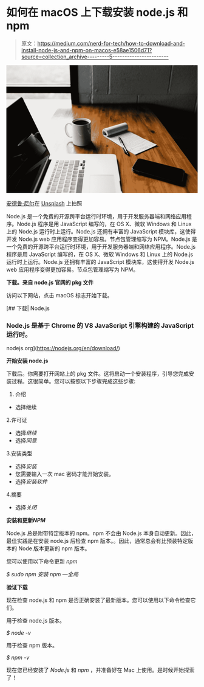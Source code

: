 # 如何在 macOS 上下载安装 node.js 和 npm

> 原文：<https://medium.com/nerd-for-tech/how-to-download-and-install-node-js-and-npm-on-macos-e58ae1506d71?source=collection_archive---------5----------------------->

![](img/ec438cba61482f3ca13f703bcde4e166.png)

[安德鲁·尼尔](https://unsplash.com/@andrewtneel?utm_source=medium&utm_medium=referral)在 [Unsplash](https://unsplash.com?utm_source=medium&utm_medium=referral) 上拍照

Node.js 是一个免费的开源跨平台运行时环境，用于开发服务器端和网络应用程序。Node.js 程序是用 JavaScript 编写的，在 OS X、微软 Windows 和 Linux 上的 Node.js 运行时上运行。Node.js 还拥有丰富的 JavaScript 模块库，这使得开发 Node.js web 应用程序变得更加容易。节点包管理缩写为 NPM。Node.js 是一个免费的开源跨平台运行时环境，用于开发服务器端和网络应用程序。Node.js 程序是用 JavaScript 编写的，在 OS X、微软 Windows 和 Linux 上的 Node.js 运行时上运行。Node.js 还拥有丰富的 JavaScript 模块库，这使得开发 Node.js web 应用程序变得更加容易。节点包管理缩写为 NPM。

**下载。来自 node.js 官网的 pkg 文件**

访问以下网站，点击 macOS 标志开始下载。

[](https://nodejs.org/en/download/) [## 下载| Node.js

### Node.js 是基于 Chrome 的 V8 JavaScript 引擎构建的 JavaScript 运行时。

nodejs.org](https://nodejs.org/en/download/) 

**开始安装 node.js**

下载后。你需要打开网站上的 pkg 文件。这将启动一个安装程序，引导您完成安装过程。这很简单。您可以按照以下步骤完成这些步骤:

1.  介绍

*   选择继续

2.许可证

*   选择*继续*
*   选择*同意*

3.安装类型

*   选择*安装*
*   您需要输入一次 mac 密码才能开始安装。
*   选择*安装软件*

4.摘要

*   选择*关闭*

**安装和更新*NPM***

Node.js 总是附带特定版本的 npm。npm 不会由 Node.js 本身自动更新。因此，最佳实践是在安装 node.js 后检查 npm 版本。。因此，通常总会有比预装特定版本的 Node 版本更新的 npm 版本。

您可以使用以下命令更新 *npm*

*$ sudo npm 安装 npm —全局*

**验证下载**

现在检查 node.js 和 npm 是否正确安装了最新版本。您可以使用以下命令检查它们。

用于检查 node.js 版本。

*$ node -v*

用于检查 npm 版本。

*$ npm -v*

现在您已经安装了 *Node.js* 和 *npm* ，并准备好在 Mac 上使用。是时候开始探索了！